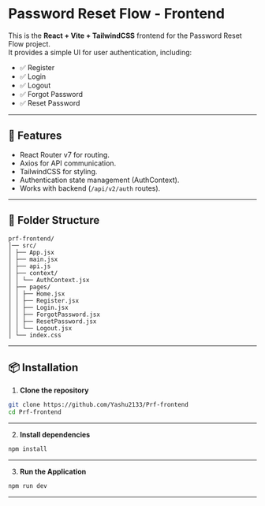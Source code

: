 # Password Reset Flow - Frontend

This is the **React + Vite + TailwindCSS** frontend for the Password Reset Flow project.  
It provides a simple UI for user authentication, including:

- ✅ Register  
- ✅ Login  
- ✅ Logout  
- ✅ Forgot Password  
- ✅ Reset Password  

---

## 🚀 Features
- React Router v7 for routing.
- Axios for API communication.
- TailwindCSS for styling.
- Authentication state management (AuthContext).
- Works with backend (`/api/v2/auth` routes).

---

## 📂 Folder Structure

```
prf-frontend/
│── src/
│ ├── App.jsx
│ ├── main.jsx
│ ├── api.js
│ ├── context/
│ │ └── AuthContext.jsx
│ ├── pages/
│ │ ├── Home.jsx
│ │ ├── Register.jsx
│ │ ├── Login.jsx
│ │ ├── ForgotPassword.jsx
│ │ ├── ResetPassword.jsx
│ │ └── Logout.jsx
│ └── index.css

```
---

## 📦 Installation

1. **Clone the repository**

```bash
git clone https://github.com/Yashu2133/Prf-frontend
cd Prf-frontend
```
---

2. **Install dependencies**
```bash
npm install
```

---

3. **Run the Application**

```bash
npm run dev
```

---